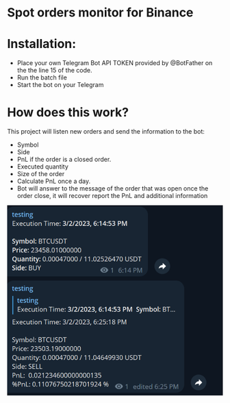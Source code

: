 # Spot orders monitor for Binance
# Installation:
- Place your own Telegram Bot API TOKEN provided by @BotFather on the the line 15 of the code.
- Run the batch file
- Start the bot on your Telegram
# How does this work?
This project will listen new orders and send the information to the bot:
- Symbol
- Side
- PnL if the order is a closed order.
- Executed quantity
- Size of the order
- Calculate PnL once a day.
- Bot will answer to the message of the order that was open once the order close, it will recover report the PnL and additional information

![Example:](https://github.com/cambiosdak/spot-monitor-binance/blob/master/example/image.png)
